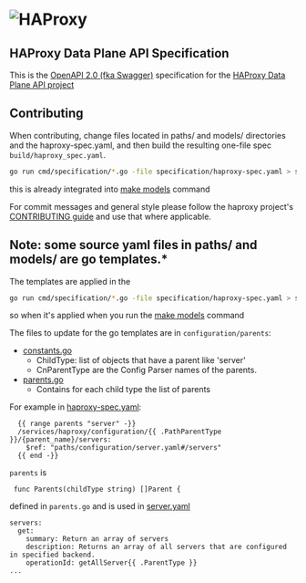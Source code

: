 # ![HAProxy](../assets/images/haproxy-weblogo-210x49.png "HAProxy")

## HAProxy Data Plane API Specification

This is the [OpenAPI 2.0 (fka Swagger)](https://github.com/OAI/OpenAPI-Specification/blob/master/versions/2.0.md) specification for the [HAProxy Data Plane API project](https://github.com/haproxytech/dataplaneapi)

## Contributing

When contributing, change files located in paths/ and models/ directories and the haproxy-spec.yaml, and then build the resulting one-file spec `build/haproxy_spec.yaml`.

```bash
go run cmd/specification/*.go -file specification/haproxy-spec.yaml > specification/build/haproxy_spec.yaml
```

this is already integrated into [make models](../Makefile) command

For commit messages and general style please follow the haproxy project's [CONTRIBUTING guide](https://github.com/haproxy/haproxy/blob/master/CONTRIBUTING) and use that where applicable.


##  Note: some source yaml files in paths/ and models/ are go templates.*
The templates are applied in the
```bash
go run cmd/specification/*.go -file specification/haproxy-spec.yaml > specification/build/haproxy_spec.yaml
```
so when it's applied when you run the [make models](../Makefile) command

The files to update for the go templates are in `configuration/parents`:
- [constants.go](../configuration/parents/constants.go)
  - <xx>ChildType: list of objects that have a parent like 'server'
  - CnParentType are the Config Parser names of the parents.
- [parents.go](../configuration/parents/parents.go)
  - Contains for each child type the list of parents

For example in [haproxy-spec.yaml](../specification/haproxy-spec.yaml):
```
  {{ range parents "server" -}}
  /services/haproxy/configuration/{{ .PathParentType }}/{parent_name}/servers:
    $ref: "paths/configuration/server.yaml#/servers"
  {{ end -}}
```

`parents` is
```
 func Parents(childType string) []Parent {
```
defined in `parents.go` and is used in [server.yaml](../specification/paths/configuration/server.yaml)
```
servers:
  get:
    summary: Return an array of servers
    description: Returns an array of all servers that are configured in specified backend.
    operationId: getAllServer{{ .ParentType }}
...
```

